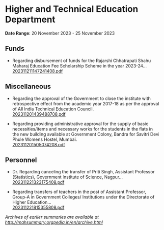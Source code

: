 # Higher and Technical Education Department

**Date Range**: 20 November 2023 - 25 November 2023


## Funds
- Regarding disbursement of funds for the Rajarshi Chhatrapati Shahu Maharaj Education Fee Scholarship Scheme in the year 2023-24...\
  [202311211147241408.pdf](https://gr.maharashtra.gov.in/Site/Upload/Government%20Resolutions/English/202311211147241408.pdf)

## Miscellaneous
- Regarding the approval of the Government to close the institute with retrospective effect from the academic year 2017-18 as per the approval of All India Technical Education Council.\
  [202311201439488708.pdf](https://gr.maharashtra.gov.in/Site/Upload/Government%20Resolutions/English/202311201439488708.pdf)

- Regarding providing administrative approval for the supply of basic necessities/items and necessary works for the students in the flats in the new building available at Government Colony, Bandra for Savitri Devi Phule Womens Hostel, Mumbai.\
  [202311201505074208.pdf](https://gr.maharashtra.gov.in/Site/Upload/Government%20Resolutions/English/202311201505074208.pdf)

## Personnel
- Dr. Regarding canceling the transfer of Priti Singh, Assistant Professor (Statistics), Government Institute of Science, Nagpur...\
  [202311221323175408.pdf](https://gr.maharashtra.gov.in/Site/Upload/Government%20Resolutions/English/202311221323175408.pdf)

- Regarding transfers of teachers in the post of Assistant Professor, Group-A in Government Colleges/ Institutions under the Directorate of Higher Education...\
  [202311221815355808.pdf](https://gr.maharashtra.gov.in/Site/Upload/Government%20Resolutions/English/202311221815355808.pdf)


*Archives of earlier summaries are available at http://mahsummary.orgpedia.in/en/archive.html*